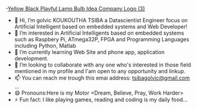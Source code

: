 -[Yellow Black Playful Lamp Bulb Idea Company Logo (3)](https://github.com/KTgDeveloperTech/KTgDeveloperTech/assets/159452845/7871daa0-72a9-43b5-9dad-ccb45a95d013)
- 👋 Hi, I’m golvic KOUKOUTHA TSIBA a Datascientist Engineer focus on Artificial Intelligent based on embedded systems and Web Developer!
- 👀 I’m interested in Artificial Intelligents based on embedded systems such as Raspbery Pi, ATmega32P, FPGA and Programming Languages including Python, Matlab
- 🌱 I’m currently learning Web Site and phone app, application development.
- 💞️ I’m looking to collaborate with any one who's interested in those field mentioned in my profile and I'am open to any opportunity and linkup.
- 📫 You can reach me trough this emai address: tsibagolvic@gmail.com ...
- 😄 Pronouns:Here is my Motor <Dream, Believe, Pray, Work Harder>
- ⚡ Fun fact: I like playing games, reading and coding is my daily food...

<!---
KTgDeveloperTech/KTgDeveloperTech is a ✨ special ✨ repository because its `README.md` (this file) appears on your GitHub profile.
You can click the Preview link to take a look at your changes.
--->
